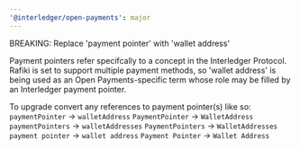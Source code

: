 ```yaml
---
'@interledger/open-payments': major
---
```


BREAKING: Replace 'payment pointer' with 'wallet address'

Payment pointers refer specifcally to a concept in the Interledger Protocol. Rafiki is set to support multiple payment methods, so 'wallet address' is being used as an Open Payments-specific term whose role may be filled by an Interledger payment pointer.

To upgrade convert any references to payment pointer(s) like so:
`paymentPointer` -> `walletAddress`
`PaymentPointer` -> `WalletAddress`
`paymentPointers` -> `walletAddresses`
`PaymentPointers` -> `WalletAddresses`
`payment pointer` -> `wallet address`
`Payment Pointer` -> `Wallet Address`